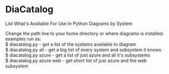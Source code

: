 # DiaCatalog
List What's Available For Use In Python Diagrams by System

Change the path line to your home directory or where diagrams is installed.<br/>
examples run as:<br/>
$ diacatalog.py - get a list of the systems available to diagram<br/>
$ diacatalog.py all - get a big list of every system and subsystem it knows</br>
$ diacatalog.py azure - get a list of just azure and all it's subsystems<br/>
$ diacatalog.py azure web - get short list of just azure and the web subsystem<br/>
